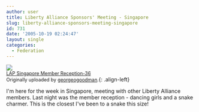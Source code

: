```yaml
---
author: user
title: Liberty Alliance Sponsors' Meeting - Singapore
slug: liberty-alliance-sponsors-meeting-singapore
id: 731
date: '2005-10-19 02:24:47'
layout: single
categories:
  - Federation
---
```


[![](http://static.flickr.com/28/53858314_ffb70d3cf1_m.jpg)](http://www.flickr.com/photos/gog/53858314/ "photo sharing")  
<span style="font-size: 0.9em; margin-top: 0px;">[LAP Singapore Member Reception-36](http://www.flickr.com/photos/gog/53858314/)  
Originally uploaded by [georgeogoodman](http://www.flickr.com/people/gog/).</span>{: .align-left}

I'm here for the week in Singapore, meeting with other Liberty Alliance members. Last night was the member reception - dancing girls and a snake charmer. This is the closest I've been to a snake this size!